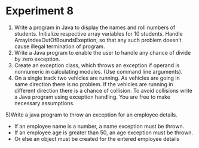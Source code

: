 # Experiment 8
1) Write a program in Java to display the names and roll numbers of students. Initialize respective
array variables for 10 students. Handle ArrayIndexOutOfBoundsExeption, so that any such
problem doesn’t cause illegal termination of program.
2) Write a Java program to enable the user to handle any chance of divide by zero exception.
3) Create an exception class, which throws an exception if operand is nonnumeric in calculating
modules. (Use command line arguments).
4) On a single track two vehicles are running. As vehicles are going in same direction there is no
problem. If the vehicles are running in different direction there is a chance of collision. To avoid
collisions write a Java program using exception handling. You are free to make necessary
assumptions.

5)Write a java program to throw an exception for an employee details.
- If an employee name is a number, a name exception must be thrown.
- If an employee age is greater than 50, an age exception must be thrown.
- Or else an object must be created for the entered employee details
